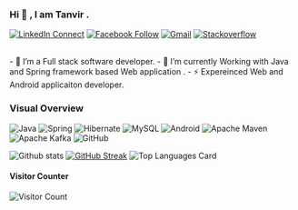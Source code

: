 ### Hi 👋 , I am Tanvir  .

[![LinkedIn Connect](https://img.shields.io/badge/%20-Connect-black?color=14171A&labelColor=212121&logo=linkedin&logoColor=ffffff)](https://www.linkedin.com/in/tanvir-ahmed-chowdhury-aa615824/)
[![Facebook Follow](https://img.shields.io/badge/%20-Connect-black?color=14171A&labelColor=1976d2&logo=facebook&logoColor=ffffff)](https://www.facebook.com/tanvir.chowdhury.313/)
[![Gmail](https://img.shields.io/badge/%20-Send%20Mail-black?color=14171A&labelColor=ef5350&logo=gmail&logoColor=ffffff)](mailto:comillatanvir@gmail.com?subject=From%20GitHub&body=Hi,%20there.%20Found%20you%20from%20GitHub.)
[![Stackoverflow](https://cdn.sstatic.net/Sites/stackoverflow/Img/icon-48.png)](http://stackoverflow.com/users/3409234/tanvirchowdhury")

<br>
- 🔭  I’m a Full stack software developer.
- 🌱  I’m currently Working with Java and Spring framework based Web application .
- ⚡   Expereinced Web and Android applicaiton developer.
<br>

### Visual Overview<br>
![Java](https://img.shields.io/badge/Java-ED8B00?logo=java&logoColor=white)
![Spring](https://img.shields.io/badge/spring-%236DB33F.svg?logo=spring&logoColor=white)
![Hibernate](https://img.shields.io/badge/Hibernate-gray?logo=hibernate&logoColor=white&labelColor=C0B381&color=637075)
![MySQL](https://img.shields.io/badge/mysql-%2300f.svg?logo=mysql&logoColor=white&color=FEA517&labelColor=5382A1)
![Android](https://img.shields.io/badge/Android-000?logo=android)
![Apache Maven](https://img.shields.io/badge/Apache%20Maven-C71A36?logo=Apache%20Maven&logoColor=white&labelColor=black&color=C3203D)
![Apache Kafka](https://img.shields.io/badge/Apache%20Kafka-000?logo=apachekafka)
![GitHub](https://img.shields.io/badge/github-%23121011.svg?logo=github&logoColor=white)


![Github stats](https://github-readme-stats.vercel.app/api?username=tanvirgh&theme=vue&show_icons=true&count_private=true&hide=issues,contribs)
[![GitHub Streak](http://github-readme-streak-stats.herokuapp.com?user=tanvirgh)](https://git.io/streak-stats)
![Top Languages Card](https://github-readme-stats.vercel.app/api/top-langs/?username=tanvirgh&layout=compact)
<br>
#### Visitor Counter<br>
![Visitor Count](https://profile-counter.glitch.me/{tanvirgh}/count.svg)

